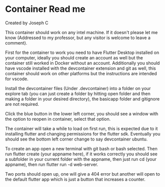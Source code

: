 # Container Read me

Created by Joseph C

This container should work on any intel machine. If it doesn't please let me know (Addressed to my professor, but any visitor is welcome to leave a comment).

First for the container to work you need to have Flutter Desktop installed on your computer, ideally you should create an account as well but the container still worked in Docker without an account. Additionally you should have vscode installed with the devcontainer extension and git as well, this container should work on other platforms but the instructions are intended for vscode.

Install the devcontainer files (Under .devcontainer) into a folder on your explore tab (you can just create a folder by hitting open folder and then making a folder in your desired directory), the basicapp folder and gitignore are not required.

Click the blue button in the lower left corner, you should see a window with the option to reopen in container, select that option.

The container will take a while to load on first run, this is expected due to it installing flutter and changing permissions for the flutter sdk. Eventually you should see the bottom left corner change to say devcontainer ubuntu.

To create an app open a new terminal with git bash or bash selected. Then run flutter create (your appname here), if it works correctly you should see a subfolder in your current folder with the appname, then just run cd (your appname), then run flutter run -d web-server.

Two ports should open up, one will give a 404 error but another will open to the default flutter app which is just a button that increases a counter.